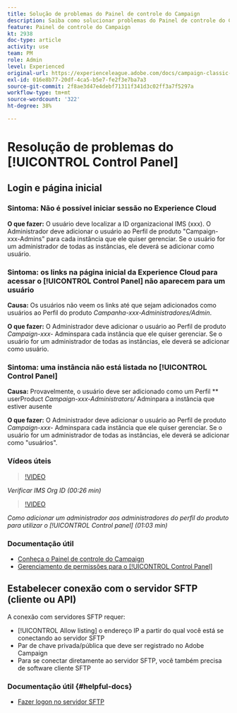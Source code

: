 ```yaml
---
title: Solução de problemas do Painel de controle do Campaign
description: Saiba como solucionar problemas do Painel de controle do Campaign.
feature: Painel de controle do Campaign
kt: 2938
doc-type: article
activity: use
team: PM
role: Admin
level: Experienced
original-url: https://experienceleague.adobe.com/docs/campaign-classic-learn/tutorials/administrating/control-panel-acc/trouble-shooting.html
exl-id: 016e8b77-20df-4ca5-b5e7-fe2f3e7ba7a3
source-git-commit: 2f8ae3d47e4debf71311f341d3c02ff3a7f5297a
workflow-type: tm+mt
source-wordcount: '322'
ht-degree: 38%

---
```


# Resolução de problemas do [!UICONTROL Control Panel]

## Login e página inicial

### Sintoma: Não é possível iniciar sessão no Experience Cloud

**O que fazer:**
O usuário deve localizar a ID organizacional IMS (xxx). O Administrador deve adicionar o usuário ao Perfil de produto &quot;Campaign-xxx-Admins&quot; para cada instância que ele quiser gerenciar. Se o usuário for um administrador de todas as instâncias, ele deverá se adicionar como usuário.

### Sintoma: os links na página inicial da Experience Cloud para acessar o [!UICONTROL Control Panel] não aparecem para um usuário

**Causa:**
Os usuários não veem os links até que sejam adicionados como usuários ao Perfil do produto  _Campanha-xxx-Administradores/Admin_.

**O que fazer:**
O Administrador deve adicionar o usuário ao Perfil de produto  _Campaign-xxx-_  Adminspara cada instância que ele quiser gerenciar. Se o usuário for um administrador de todas as instâncias, ele deverá se adicionar como usuário.

### Sintoma: uma instância não está listada no [!UICONTROL Control Panel]

**Causa:**
Provavelmente, o usuário deve ser adicionado como um Perfil  ** userProduct  _Campaign-xxx-Administrators/_ Adminpara a instância que estiver ausente

**O que fazer:**
O Administrador deve adicionar o usuário ao Perfil de produto  _Campaign-xxx-_  Adminspara cada instância que ele quiser gerenciar. Se o usuário for um administrador de todas as instâncias, ele deverá se adicionar como &quot;usuários&quot;.

### Vídeos úteis

>[!VIDEO](https://video.tv.adobe.com/v/27183?quality=12)

*Verificar IMS Org ID (00:26 min)*

>[!VIDEO](https://video.tv.adobe.com/v/27147?quality=12)

*Como adicionar um administrador aos administradores do perfil do produto para utilizar o [!UICONTROL Control panel] (01:03 min)*

### Documentação útil

* [Conheça o Painel de controle do Campaign](https://experienceleague.adobe.com/docs/control-panel/using/control-panel-home.html?lang=pt-BR)
* [Gerenciamento de permissões para o [!UICONTROL Control Panel]](https://experienceleague.adobe.com/docs/control-panel/using/control-panel-home.html?lang=en)

## Estabelecer conexão com o servidor SFTP (cliente ou API)

A conexão com servidores SFTP requer:

* [!UICONTROL Allow listing] o endereço IP a partir do qual você está se conectando ao servidor SFTP
* Par de chave privada/pública que deve ser registrado no Adobe Campaign
* Para se conectar diretamente ao servidor SFTP, você também precisa de software cliente SFTP

### Documentação útil {#helpful-docs}

* [Fazer logon no servidor SFTP](https://experienceleague.adobe.com/docs/control-panel/using/control-panel-home.html?lang=en)
